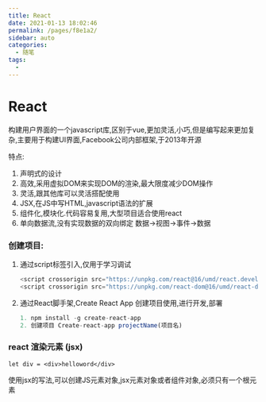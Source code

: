 ```yaml
---
title: React
date: 2021-01-13 18:02:46
permalink: /pages/f8e1a2/
sidebar: auto
categories:
  - 随笔
tags:
  - 
---
```

# React

构建用户界面的一个javascript库,区别于vue,更加灵活,小巧,但是编写起来更加复杂,主要用于构建UI界面,Facebook公司内部框架,于2013年开源

特点:

1. 声明式的设计
2. 高效,采用虚拟DOM来实现DOM的渲染,最大限度减少DOM操作
3. 灵活,跟其他库可以灵活搭配使用
4. JSX,在JS中写HTML,javascript语法的扩展
5. 组件化,模块化.代码容易复用,大型项目适合使用react
6. 单向数据流,没有实现数据的双向绑定 数据->视图->事件->数据

### 创建项目:

1. 通过script标签引入,仅用于学习调试

   ``` js
   <script crossorigin src="https://unpkg.com/react@16/umd/react.development.js"></script>
   <script crossorigin src="https://unpkg.com/react-dom@16/umd/react-dom.development.js"></script>
   ```

2. 通过React脚手架,Create React App 创建项目使用,进行开发,部署

   ``` js
   1. npm install -g create-react-app
   2. 创建项目 Create-react-app projectName(项目名)
   ```

### react 渲染元素 (jsx)

``` 
let div = <div>helloword</div>    
```

使用jsx的写法,可以创建JS元素对象,jsx元素对象或者组件对象,必须只有一个根元素

